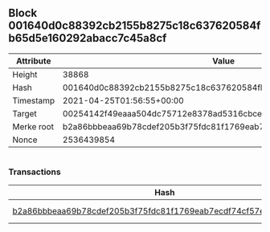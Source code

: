## Block 001640d0c88392cb2155b8275c18c637620584fb65d5e160292abacc7c45a8cf

Attribute | Value
--- | ---
Height | 38868
Hash | 001640d0c88392cb2155b8275c18c637620584fb65d5e160292abacc7c45a8cf
Timestamp | 2021-04-25T01:56:55+00:00
Target | 00254142f49eaaa504dc75712e8378ad5316cbcead634704b3734b6271167cc4
Merke root | b2a86bbbeaa69b78cdef205b3f75fdc81f1769eab7ecdf74cf57ec7da77fc161
Nonce | 2536439854

```

```

### Transactions

Hash | Amount
--- | ---
[b2a86bbbeaa69b78cdef205b3f75fdc81f1769eab7ecdf74cf57ec7da77fc161](b2a86bbbeaa69b78cdef205b3f75fdc81f1769eab7ecdf74cf57ec7da77fc161.md) | 10.00000000 SKEPTI 

